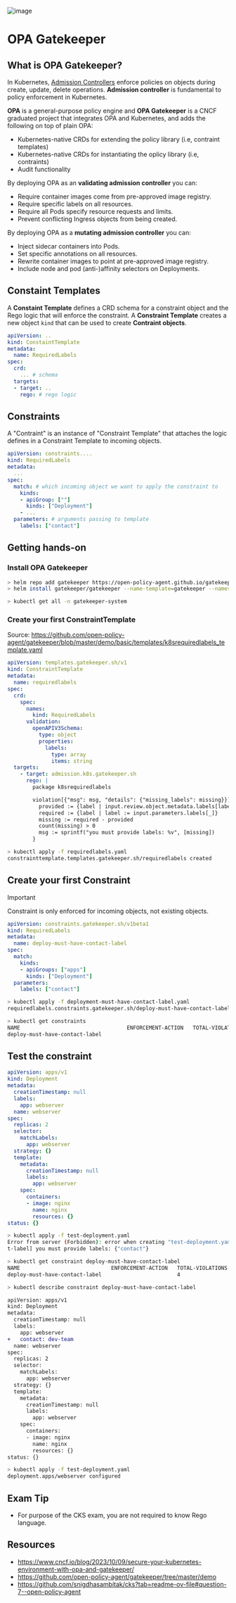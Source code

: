 ![image](https://github.com/user-attachments/assets/bc2f5cee-c66b-4cd1-8932-82661dbe1782)

# OPA Gatekeeper

## What is OPA Gatekeeper?

In Kubernetes, [Admission Controllers](http://test) enforce policies on objects during create, update, delete operations. **Admission controller** is fundamental to policy enforcement in Kubernetes.

**OPA** is a general-purpose policy engine and **OPA Gatekeeper** is a CNCF graduated project that integrates OPA and Kubernetes, and adds the following on top of plain OPA:
- Kubernetes-native CRDs for extending the policy library (i.e, contraint templates)
- Kubernetes-native CRDs for instantiating the oplicy library (i.e, contraints)
- Audit functionality

By deploying OPA as an **validating admission controller** you can:

- Require container images come from pre-approved image registry.
- Require specific labels on all resources.
- Require all Pods specify resource requests and limits.
- Prevent conflicting Ingress objects from being created.

By deploying OPA as a **mutating admission controller** you can:

- Inject sidecar containers into Pods.
- Set specific annotations on all resources.
- Rewrite container images to point at pre-approved image registry.
- Include node and pod (anti-)affinity selectors on Deployments.

## Constaint Templates

A **Constaint Template** defines a CRD schema for a constraint object and the Rego logic that will enforce the constraint. A **Constraint Template** creates a new object `kind` that can be used to create **Contraint objects**.

```yaml
apiVersion: ..
kind: ConstaintTemplate
metadata:
  name: RequiredLabels
spec:
  crd:
    ... # schema
  targets:
  - target: ..
    rego: # rego logic
```


## Constraints

A "Contraint" is an instance of "Constraint Template" that attaches the logic defines in a Constraint Template to incoming objects.

```yaml
apiVersion: constraints....
kind: RequiredLabels
metadata:
  ...
spec:
  match: # which incoming object we want to apply the constraint to
    kinds:
    - apiGroup: [""]
      kinds: ["Deployment"]
    - ...
  parameters: # arguments passing to template
    labels: ["contact"]
```

## Getting hands-on

### Install OPA Gatekeeper

```sh
> helm repo add gatekeeper https://open-policy-agent.github.io/gatekeeper/charts
> helm install gatekeeper/gatekeeper --name-template=gatekeeper --namespace gatekeeper-system --create-namespace
```

```sh
> kubectl get all -n gatekeeper-system
```

### Create your first ConstraintTemplate

Source: https://github.com/open-policy-agent/gatekeeper/blob/master/demo/basic/templates/k8srequiredlabels_template.yaml
```yaml file="requiredlabels.yaml"
apiVersion: templates.gatekeeper.sh/v1
kind: ConstraintTemplate
metadata:
  name: requiredlabels
spec:
  crd:
    spec:
      names:
        kind: RequiredLabels
      validation:
        openAPIV3Schema:
          type: object
          properties:
            labels:
              type: array
              items: string
  targets:
    - target: admission.k8s.gatekeeper.sh
      rego: |
        package k8srequiredlabels

        violation[{"msg": msg, "details": {"missing_labels": missing}}] {
          provided := {label | input.review.object.metadata.labels[label]}
          required := {label | label := input.parameters.labels[_]}
          missing := required - provided
          count(missing) > 0
          msg := sprintf("you must provide labels: %v", [missing])
        }
```

```sh
> kubectl apply -f requiredlabels.yaml
constrainttemplate.templates.gatekeeper.sh/requiredlabels created
```

## Create your first Constraint

>[!IMPORTANT]
>Constraint is only enforced for incoming objects, not existing objects.

```yaml file="deployment-must-have-contact-label.yaml"
apiVersion: constraints.gatekeeper.sh/v1beta1
kind: RequiredLabels
metadata:
  name: deploy-must-have-contact-label
spec:
  match:
    kinds:
    - apiGroups: ["apps"]
      kinds: ["Deployment"]
  parameters:
    labels: ["contact"]
```

```sh
> kubectl apply -f deployment-must-have-contact-label.yaml
requiredlabels.constraints.gatekeeper.sh/deploy-must-have-contact-label.yaml created

> kubectl get constraints
NAME                                  ENFORCEMENT-ACTION   TOTAL-VIOLATIONS
deploy-must-have-contact-label
```

## Test the constraint

```yaml file="test-deployment.yaml"
apiVersion: apps/v1
kind: Deployment
metadata:
  creationTimestamp: null
  labels:
    app: webserver
  name: webserver
spec:
  replicas: 2
  selector:
    matchLabels:
      app: webserver
  strategy: {}
  template:
    metadata:
      creationTimestamp: null
      labels:
        app: webserver
    spec:
      containers:
      - image: nginx
        name: nginx
        resources: {}
status: {}
```

```sh
> kubectl apply -f test-deployment.yaml
Error from server (Forbidden): error when creating "test-deployment.yaml": admission webhook "validation.gatekeeper.sh" denied the request: [deploy-must-have-contac
t-label] you must provide labels: {"contact"}
```

```sh
> kubectl get constraint deploy-must-have-contact-label
NAME                             ENFORCEMENT-ACTION   TOTAL-VIOLATIONS
deploy-must-have-contact-label                        4

> kubectl describe constraint deploy-must-have-contact-label
```

```diff
apiVersion: apps/v1
kind: Deployment
metadata:
  creationTimestamp: null
  labels:
    app: webserver
+   contact: dev-team
  name: webserver
spec:
  replicas: 2
  selector:
    matchLabels:
      app: webserver
  strategy: {}
  template:
    metadata:
      creationTimestamp: null
      labels:
        app: webserver
    spec:
      containers:
      - image: nginx
        name: nginx
        resources: {}
status: {}
```

```sh
> kubectl apply -f test-deployment.yaml
deployment.apps/webserver configured
```

## Exam Tip
- For purpose of the CKS exam, you are not required to know Rego language.

## Resources
- https://www.cncf.io/blog/2023/10/09/secure-your-kubernetes-environment-with-opa-and-gatekeeper/
- https://github.com/open-policy-agent/gatekeeper/tree/master/demo
- https://github.com/snigdhasambitak/cks?tab=readme-ov-file#question-7--open-policy-agent
